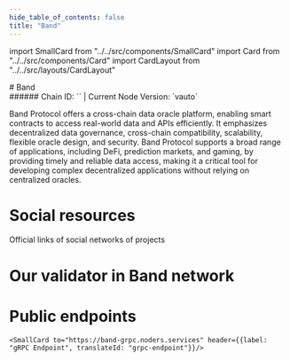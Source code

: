 ```yaml
---
hide_table_of_contents: false
title: "Band"
---
```


import SmallCard from "../../src/components/SmallCard"
import Card from "../../src/components/Card"
import CardLayout from "../../src/layouts/CardLayout"

<div class="h1-with-icon icon-band">
# Band
</div>
###### Chain ID: `` | Current Node Version: `vauto`


Band Protocol offers a cross-chain data oracle platform, enabling smart contracts to access real-world data and APIs efficiently. It emphasizes decentralized data governance, cross-chain compatibility, scalability, flexible oracle design, and security. Band Protocol supports a broad range of applications, including DeFi, prediction markets, and gaming, by providing timely and reliable data access, making it a critical tool for developing complex decentralized applications without relying on centralized oracles.

# Social resources
Official links of social networks of projects

<CardLayout autoFitEnabled={false}>
    <SmallCard to="https://www.bandprotocol.com/" header={{label: "Website", translateId: "social-telegram"}} iconPath="img/website-icon.svg"/>
    <SmallCard to="https://github.com/bandprotocol/chain" header={{label: "GitHub", translateId: "social-telegram"}} iconPath="img/github-icon.svg"/>
    <SmallCard to="https://discord.com/invite/3t4bsY7" header={{label: "Discord", translateId: "social-telegram"}} iconPath="img/discord-icon.svg"/>
    <SmallCard to="https://twitter.com/BandProtocol" header={{label: "X", translateId: "social-telegram"}} iconPath="img/x-icon.svg"/>
    <SmallCard to="https://t.me/bandprotocol" header={{label: "Telegram", translateId: "social-telegram"}} iconPath="img/telegram-icon.svg"/>
</CardLayout>

# Our validator in Band network

<CardLayout autoFitEnabled={true}>
    <Card
        to="https://band.explorers.guru/validator/bandvaloper1wy08smy5xpwrm3xju7z9usnat90vvp39etv7gh"
        header={{
            label: "[NODERS]TEAM",
            translateId: "development-setup",
        }}
        body={{
            label: "Trusted blockchain validator",
        }}
        iconPath="img/kotlin-icon.svg"
    />
</CardLayout>

# Public endpoints 

<CardLayout autoFitEnabled={true}>
    <SmallCard to="https://band-rpc.noders.services" header={{label: "RPC Endpoint", translateId: "rpc-endpoint"}}/>
    <SmallCard to="https://band-api.noders.services" header={{label: "API Endpoint", translateId: "api-endpoint"}}/>
    
    <SmallCard to="https://band-grpc.noders.services" header={{label: "gRPC Endpoint", translateId: "grpc-endpoint"}}/>
</CardLayout>



